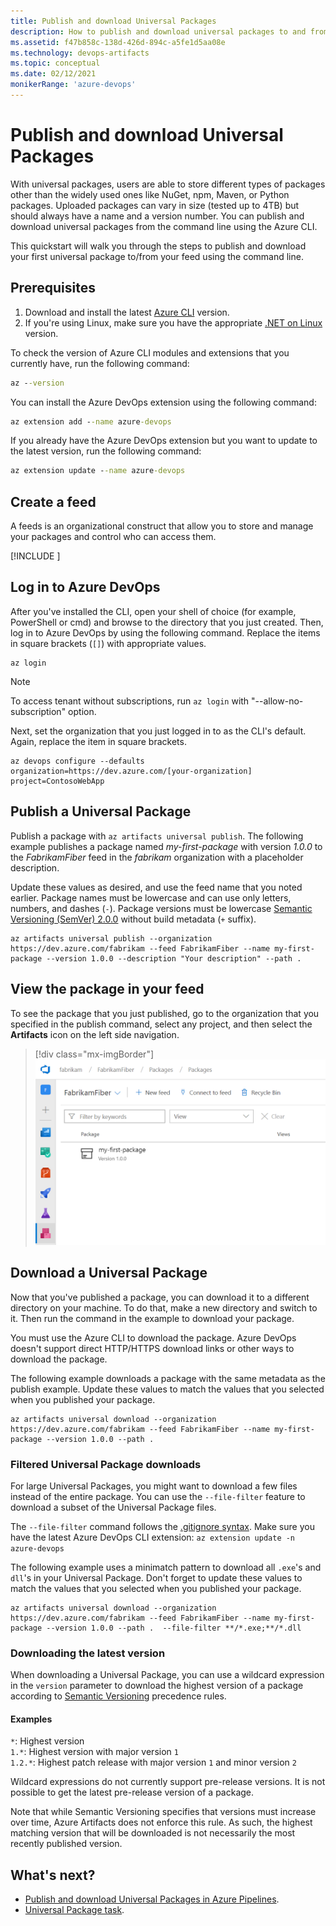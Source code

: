```yaml
---
title: Publish and download Universal Packages
description: How to publish and download universal packages to and from Azure Artifacts.
ms.assetid: f47b858c-138d-426d-894c-a5fe1d5aa08e
ms.technology: devops-artifacts
ms.topic: conceptual
ms.date: 02/12/2021
monikerRange: 'azure-devops'
---
```


# Publish and download Universal Packages

With universal packages, users are able to store different types of packages other than the widely used ones like NuGet, npm, Maven, or Python packages. Uploaded packages can vary in size (tested up to 4TB) but should always have a name and a version number. You can publish and download universal packages from the command line using the Azure CLI. 

This quickstart will walk you through the steps to publish and download your first universal package to/from your feed using the command line.

## Prerequisites

1. Download and install the latest [Azure CLI](/cli/azure/install-azure-cli) version.
2. If you're using Linux, make sure you have the appropriate [.NET on Linux](/dotnet/core/linux-prerequisites) version. 

To check the version of Azure CLI modules and extensions that you currently have, run the following command: 
   ```cmd
   az --version
   ```

You can install the Azure DevOps extension using the following command:
   ```cmd
   az extension add --name azure-devops
   ```

If you already have the Azure DevOps extension but you want to update to the latest version, run the following command:

   ```cmd
   az extension update --name azure-devops
   ```

## Create a feed

A feeds is an organizational construct that allow you to store and manage your packages and control who can access them.

[!INCLUDE [](../includes/create-feed.md)]

## Log in to Azure DevOps

After you've installed the CLI, open your shell of choice (for example, PowerShell or cmd) and browse to the directory that you just created. Then, log in to Azure DevOps by using the following command. Replace the items in square brackets (`[]`) with appropriate values.

```azurecli
az login
```

> [!NOTE]
> To access tenant without subscriptions, run `az login` with "--allow-no-subscription" option.

Next, set the organization that you just logged in to as the CLI's default. Again, replace the item in square brackets.

```azurecli
az devops configure --defaults organization=https://dev.azure.com/[your-organization] project=ContosoWebApp
```

<a name="publish-a-package"></a>

## Publish a Universal Package

Publish a package with `az artifacts universal publish`. The following example publishes a package named _my-first-package_ with version _1.0.0_ to the _FabrikamFiber_ feed in the _fabrikam_ organization with a placeholder description.

Update these values as desired, and use the feed name that you noted earlier. Package names must be lowercase and can use only letters, numbers, and dashes (`-`). Package versions must be lowercase [Semantic Versioning (SemVer) 2.0.0](https://semver.org/spec/v2.0.0.html) without build metadata (`+` suffix).

```azurecli
az artifacts universal publish --organization https://dev.azure.com/fabrikam --feed FabrikamFiber --name my-first-package --version 1.0.0 --description "Your description" --path .
```

## View the package in your feed

To see the package that you just published, go to the organization that you specified in the publish command, select any project, and then select the **Artifacts** icon on the left side navigation.

> [!div class="mx-imgBorder"] 
> ![Universal Package listing in a sample feed](media/universal-in-feed.png)

## Download a Universal Package

Now that you've published a package, you can download it to a different directory on your machine. To do that, make a new directory and switch to it. Then run the command in the example to download your package.

You must use the Azure CLI to download the package. Azure DevOps doesn't support direct HTTP/HTTPS download links or other ways to download the package. 

The following example downloads a package with the same metadata as the publish example. Update these values to match the values that you selected when you published your package.

```azurecli
az artifacts universal download --organization https://dev.azure.com/fabrikam --feed FabrikamFiber --name my-first-package --version 1.0.0 --path .
```

### Filtered Universal Package downloads

For large Universal Packages, you might want to download a few files instead of the entire package. You can use the ```--file-filter``` feature to download a subset of the Universal Package files.

The ```--file-filter``` command follows the [.gitignore syntax](https://git-scm.com/docs/gitignore#_pattern_format). Make sure you have the latest Azure DevOps CLI extension: ```az extension update -n azure-devops```

The following example uses a minimatch pattern to download all ```.exe```'s and ```dll```'s in your Universal Package. Don't forget to update these values to match the values that you selected when you published your package.

```azurecli
az artifacts universal download --organization https://dev.azure.com/fabrikam --feed FabrikamFiber --name my-first-package --version 1.0.0 --path .  --file-filter **/*.exe;**/*.dll
```

### Downloading the latest version

When downloading a Universal Package, you can use a wildcard expression in the `version` parameter to download the highest version of a package according to [Semantic Versioning](https://semver.org) precedence rules.  

#### Examples
`*`: Highest version  
`1.*`: Highest version with major version `1`  
`1.2.*`: Highest patch release with major version `1` and minor version `2`  
  
Wildcard expressions do not currently support pre-release versions. It is not possible to get the latest pre-release version of a package.  
  
Note that while Semantic Versioning specifies that versions must increase over time, Azure Artifacts does not enforce this rule. As such, the highest matching version that will be downloaded is not necessarily the most recently published version.

## What's next?

- [Publish and download Universal Packages in Azure Pipelines](../../pipelines/artifacts/universal-packages.md).
- [Universal Package task](../../pipelines/tasks/package/universal-packages.md).
